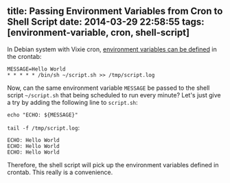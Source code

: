 title: Passing Environment Variables from Cron to Shell Script
date: 2014-03-29 22:58:55
tags: [environment-variable, cron, shell-script]
---

In Debian system with Vixie cron, [environment variables can be defined][env-def] in the crontab:

    MESSAGE=Hello World
    * * * * * /bin/sh ~/script.sh >> /tmp/script.log

Now, can the same environment variable `MESSAGE` be passed to the shell script `~/script.sh` that being scheduled to run every minute? Let's just give a try by adding the following line to `script.sh`:

    echo "ECHO: ${MESSAGE}"

`tail -f /tmp/script.log`:

    ECHO: Hello World
    ECHO: Hello World
    ECHO: Hello World

Therefore, the shell script will pick up the environment variables defined in crontab. This really is a convenience.

[env-def]: /2014/02/11/defining-correct-environment-for-coffeescript-in-cron/
